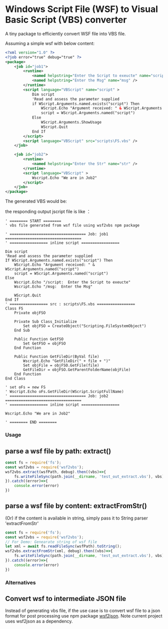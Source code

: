 # Windows Script File (WSF) to Visual Basic Script (VBS) converter
A tiny package to efficiently convert WSF file into VBS file.

Assuming a simple wsf with below content:
```xml
<?xml version="1.0" ?>
<?job error="true" debug="true" ?>
<package>
    <job id="job1">
        <runtime>
            <named helpstring="Enter the Script to exeucte" name="script" />
            <named helpstring="Enter the Msg" name="msg" />
        </runtime>
        <script language="VBScript" name="script" >
            Dim script
            'Read and assess the parameter supplied
            if WScript.Arguments.named.exists("script") Then
                WScript.Echo "Argument received: " & WScript.Arguments.named("script")
                script = WScript.Arguments.named("script")
            Else
                WScript.Arguments.ShowUsage
                WScript.Quit
            End If
        </script>
        <script language="VBScript" src="scripts\FS.vbs" />
    </job>

    <job id="job2">
        <runtime>
            <named helpstring="Enter the Str" name="str" />
        </runtime>
        <script language="VBScript" >
            Wscript.Echo "We are in Job2"
        </script>
    </job>
</package>
```

The generated VBS would be:

the responding output jscript file is like ：
```vbs
' ======== START ======== 
' vbs file generated from wsf file using wsf2vbs npm package 

' ================================== Job: job1 ================================== 
' ================= inline script ================= 

Dim script
'Read and assess the parameter supplied
If WScript.Arguments.named.exists("script") Then
	WScript.Echo "Argument received: " & WScript.Arguments.named("script")
	script = WScript.Arguments.named("script")
Else
	Wscript.Echo "/script:  Enter the Script to exeucte"
	Wscript.Echo "/msg:  Enter the Msg"
	
	WScript.Quit
End If
' ================= src : scripts\FS.vbs ================= 
Class FS
	Private objFSO

	Private Sub Class_Initialize
		Set objFSO = CreateObject("Scripting.FileSystemObject")
	End Sub
	
	Public Function GetFSO
		Set GetFSO = objFSO
	End Function
	
	Public Function GetFileDir(ByVal file)
		Wscript.Echo "GetFileDir(" + file + ")"
		Set objFile = objFSO.GetFile(file)
		GetFileDir = objFSO.GetParentFolderName(objFile)
	End Function
End Class

' set oFs = new FS
' Wscript.Echo oFs.GetFileDir(WScript.ScriptFullName)
' ================================== Job: job2 ================================== 
' ================= inline script ================= 

Wscript.Echo "We are in Job2"

' ======== END ========
```

### Usage

## parse a wsf file by path: extract()

```js
const fs = require('fs');
const wsf2vbs = require('wsf2vbs');
wsf2vbs.extract(wsfPath, debug).then((vbs)=>{
    fs.writeFileSync(path.join(__dirname, 'test_out_extract.vbs'), vbs);
}).catch((error)=>{
    console.error(error)
})
```

## parse a wsf file by content: extractFromStr()
(Or) if the content is available in string, simply pass it to String parser 'extractFromStr'


```js
const fs = require('fs');
const wsf2vbs = require('wsf2vbs');
// For Demo: Genearate string of wsf file
let xml = await fs.readFileSync(wsfPath).toString();
wsf2vbs.extractFromStr(xml, debug).then((vbs)=>{
    fs.writeFileSync(path.join(__dirname, 'test_out_extract.vbs'), vbs);
}).catch((error)=>{
    console.error(error)
})
```

### Alternatives

## Convert wsf to intermediate JSON file
Instead of generating vbs file, if the use case is to convert wsf file to a json format for post processing use npm package [wsf2json](https://www.npmjs.com/package/wsf2json?activeTab=readme). Note current project uses wsf2json as a dependency.